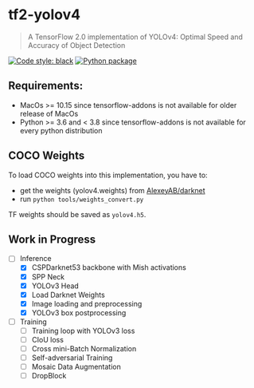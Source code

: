 # tf2-yolov4

> A TensorFlow 2.0 implementation of YOLOv4: Optimal Speed and Accuracy of Object Detection

[![Code style: black](https://img.shields.io/badge/code%20style-black-000000.svg)](https://github.com/python/black)
[![Python package](https://github.com/sicara/tf2-yolov4/workflows/Python%20package/badge.svg?branch=master)](https://github.com/sicara/tf2-yolov4/actions?query=workflow%3A%22Python+package%22)

## Requirements:
- MacOs >= 10.15 since tensorflow-addons is not available for older release of MacOs
- Python >= 3.6 and < 3.8 since tensorflow-addons is not available for every python distribution

## COCO Weights

To load COCO weights into this implementation, you have to:

- get the weights (yolov4.weights) from [AlexeyAB/darknet](https://www.github.com/AlexeyAB/darknet)
- run `python tools/weights_convert.py`

TF weights should be saved as `yolov4.h5`.

## Work in Progress

- [ ] Inference
    - [x] CSPDarknet53 backbone with Mish activations
    - [x] SPP Neck
    - [x] YOLOv3 Head
    - [x] Load Darknet Weights
    - [x] Image loading and preprocessing
    - [x] YOLOv3 box postprocessing
- [ ] Training
    - [ ] Training loop with YOLOv3 loss
    - [ ] CIoU loss
    - [ ] Cross mini-Batch Normalization
    - [ ] Self-adversarial Training
    - [ ] Mosaic Data Augmentation
    - [ ] DropBlock
